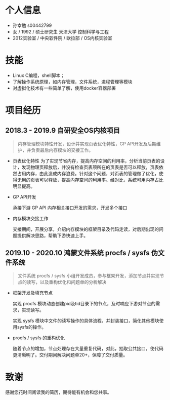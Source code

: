 # 个人信息
-	孙幸勉 s00442799
-	女 / 1992 / 硕士研究生 天津大学 控制科学与工程
-	2012实验室 / 中央软件院 / 欧拉部 / OS内核实验室


# 技能
		
- Linux C编程，shell脚本；
- 了解操作系统原理，如内存管理，文件系统，进程管理等模块
- 对虚拟化技术有一些简单了解，使用docker容器部署


# 项目经历

## 2018.3 - 2019.9 自研安全OS内核项目

> 内存管理模块特性开发，设计并实现页表优化特性，GP API开发及后期维护，并负责最后内存模块的交接工作。

- 页表优化特性
  为了实现节省内存，提高内存空间的利用率，分析当前页表的设计，发现物理页释放后，并没有检查页表项所在的页表是否可以释放，页表依然占用内存，由此造成内存浪费。针对这个问题，对页表的管理做了优化，使得无用的页表可以释放，提高内存空间的利用率。经对比，系统可用内存占比明显提高。

- GP API开发

  承接下游 GP API 内存相关接口开发的需求，开发多个接口

- 内存模块交接工作

  交接期间，开展分享，介绍内存模块的框架目录及代码走读，对后期出现的问题提供解决思路，帮助下游快速上手。

## 2019.10 - 2020.10 鸿蒙文件系统 procfs / sysfs 伪文件系统

> 文件系统 procfs / sysfs 小组开发成员，参与框架开发，添加节点并实现节点的读写，以及重构优化和问题单的分析解决

- 框架开发及填充节点

  实现 procfs 模块动态创建pid及tid目录下的节点，及时响应下游对节点的需求，实现读写。
  
  实现 sysfs 模块中文件的读写操作的具体流程，并封装接口，简化其他模块使用sysfs的操作。

- procfs / sysfs 的重构优化

  随着节点的增加，节点处理存在大量重复代码，对此，抽取公共接口，使代码更清晰明了。交付期间解决问题单20+，保障了交付质量。

# 致谢

感谢您花时间阅读我的简历，期待能有机会和您共事。
